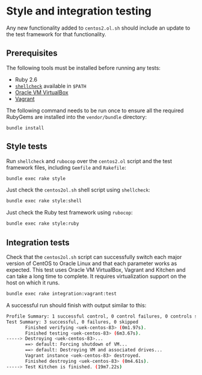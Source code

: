 # Style and integration testing

Any new functionality added to `centos2.ol.sh` should include an update to the
test framework for that functionality.

## Prerequisites

The following tools must be installed before running any tests:

* Ruby 2.6
* [`shellcheck`](https://github.com/koalaman/shellcheck) available in `$PATH`
* [Oracle VM VirtualBox](https://www.virtualbox.org)
* [Vagrant](https://www.vagrantup.com)

The following command needs to be run once to ensure all the required RubyGems
are installed into the `vendor/bundle` directory:

```shell
bundle install
```

## Style tests

Run `shellcheck` and `rubocop` over the `centos2.ol` script
and the test framework files, including `Gemfile` and `Rakefile`:

```bash
bundle exec rake style
```

Just check the `centos2ol.sh` shell script using `shellcheck`:

```bash
bundle exec rake style:shell
```

Just check the Ruby test framework using `rubocop`:

```bash
bundle exec rake style:ruby
```

## Integration tests

Check that the `centos2ol.sh` script can successfully switch each major
version of CentOS to Oracle Linux and that each parameter works as expected.
This test uses Oracle VM VirtualBox, Vagrant and Kitchen and can take a long
time to complete. It requires virtualization support on the host on which it
runs.

```bash
bundle exec rake integration:vagrant:test
```

A successful run should finish with output similar to this:

```bash
Profile Summary: 1 successful control, 0 control failures, 0 controls skipped
Test Summary: 3 successful, 0 failures, 0 skipped
       Finished verifying <uek-centos-83> (0m1.97s).
       Finished testing <uek-centos-83> (6m3.67s).
-----> Destroying <uek-centos-83>...
       ==> default: Forcing shutdown of VM...
       ==> default: Destroying VM and associated drives...
       Vagrant instance <uek-centos-83> destroyed.
       Finished destroying <uek-centos-83> (0m4.61s).
-----> Test Kitchen is finished. (19m7.22s)
```
